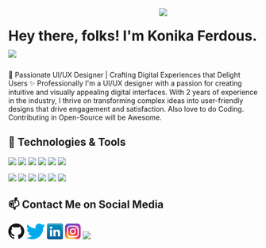 <img align='right' src='https://octodex.github.com/images/hula_loop_octodex03.gif' width='200"'>

# Hey there, folks! I'm **Konika Ferdous**. <img src="https://raw.githubusercontent.com/MartinHeinz/MartinHeinz/master/wave.gif" width="30px">
🎨 Passionate UI/UX Designer | Crafting Digital Experiences that Delight Users ✨
Professionally I'm a UI/UX designer with a passion for creating intuitive and visually appealing digital interfaces. With 2 years of experience in the industry, I thrive on transforming complex ideas into user-friendly designs that drive engagement and satisfaction. Also love to do Coding. Contributing in Open-Source will be Awesome.





## 🔧 Technologies & Tools

<img src="https://img.shields.io/badge/c%23%20-%23239120.svg?&style=for-the-badge&logo=c-sharp&logoColor=white"/>  <img src="https://img.shields.io/badge/javascript%20-%23323330.svg?&style=for-the-badge&logo=javascript&logoColor=%23F7DF1E"/>  <img src="https://img.shields.io/badge/css3%20-%231572B6.svg?&style=for-the-badge&logo=css3&logoColor=white"/>  <img src="https://img.shields.io/badge/java-%23ED8B00.svg?&style=for-the-badge&logo=java&logoColor=white"/> <img src="https://img.shields.io/badge/angular.js%20-%23E23237.svg?&style=for-the-badge&logo=angularjs&logoColor=white"/> <img src="https://img.shields.io/badge/bootstrap%20-%23563D7C.svg?&style=for-the-badge&logo=bootstrap&logoColor=white"/> 

<img src="https://img.shields.io/badge/git%20-%23F05033.svg?&style=for-the-badge&logo=git&logoColor=white"/> <img src="https://img.shields.io/badge/gitlab%20-%23181717.svg?&style=for-the-badge&logo=gitlab&logoColor=white"/> <img src="https://img.shields.io/badge/adobe%20-%23FF0000.svg?&style=for-the-badge&logo=adobe&logoColor=white"/> <img src="https://img.shields.io/badge/adobe%20xd%20-%23FF26BE.svg?&style=for-the-badge&logo=adobe%20xd&logoColor=white"/>
<img src="https://img.shields.io/badge/adobe%20photoshop%20-%2331A8FF.svg?&style=for-the-badge&logo=adobe%20photoshop&logoColor=white"/> <img src="https://img.shields.io/badge/adobe%20illustrator%20-%23FF9A00.svg?&style=for-the-badge&logo=adobe%20illustrator&logoColor=white"/> 


## 📫 Contact Me on Social Media

[![GitHub](icon/github.png)](https://github.com/KonikaOfficial)  [![Twitter](icon/twitter.png)](https://twitter.com/Konika_ferdous)  [![LinkedIn](icon/linkedin.png)](https://www.linkedin.com/in/konika-ferdous/) [![Instagram](icon/instagram.png)](https://www.instagram.com/konikaferdous/) <img src="https://emojis.slackmojis.com/emojis/images/1531849430/4246/blob-sunglasses.gif?1531849430" width="30"/>

<!--
<br>
<br>
<br>
<p align="center">
  <img src="https://media3.giphy.com/media/ln7z2eWriiQAllfVcn/200w.webp" width="100"><img src="https://i.giphy.com/media/LMt9638dO8dftAjtco/200.webp" width="100"><img src="https://i.giphy.com/media/eNAsjO55tPbgaor7ma/200w.webp" width="100"><img src="https://i.giphy.com/media/VgGthkhUvGgOit7Y9i/200.webp" width="100"><img src="https://i.giphy.com/media/KzJkzjggfGN5Py6nkT/200.webp" width="100"><img src="https://i.giphy.com/media/IdyAQJVN2kVPNUrojM/200.webp" width="100"><br><br>
  
</p>
<br>

**KonikaOfficial/konikaOfficial** is a ✨ _special_ ✨ repository because its `README.md` (this file) appears on your GitHub profile.

Here are some ideas to get you started:

- 🔭 I’m currently working on ...
- 🌱 I’m currently learning ...
- 👯 I’m looking to collaborate on ...
- 🤔 I’m looking for help with ...
- 💬 Ask me about ...
- 📫 How to reach me: ...
- 😄 Pronouns: ...
- ⚡ Fun fact: ...
-->
